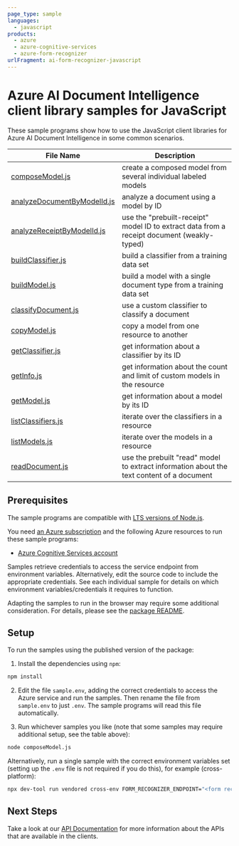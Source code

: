 ```yaml
---
page_type: sample
languages:
  - javascript
products:
  - azure
  - azure-cognitive-services
  - azure-form-recognizer
urlFragment: ai-form-recognizer-javascript
---
```


# Azure AI Document Intelligence client library samples for JavaScript

These sample programs show how to use the JavaScript client libraries for Azure AI Document Intelligence in some common scenarios.

| **File Name**                                           | **Description**                                                                            |
| ------------------------------------------------------- | ------------------------------------------------------------------------------------------ |
| [composeModel.js][composemodel]                         | create a composed model from several individual labeled models                             |
| [analyzeDocumentByModelId.js][analyzedocumentbymodelid] | analyze a document using a model by ID                                                     |
| [analyzeReceiptByModelId.js][analyzereceiptbymodelid]   | use the "prebuilt-receipt" model ID to extract data from a receipt document (weakly-typed) |
| [buildClassifier.js][buildclassifier]                   | build a classifier from a training data set                                                |
| [buildModel.js][buildmodel]                             | build a model with a single document type from a training data set                         |
| [classifyDocument.js][classifydocument]                 | use a custom classifier to classify a document                                             |
| [copyModel.js][copymodel]                               | copy a model from one resource to another                                                  |
| [getClassifier.js][getclassifier]                       | get information about a classifier by its ID                                               |
| [getInfo.js][getinfo]                                   | get information about the count and limit of custom models in the resource                 |
| [getModel.js][getmodel]                                 | get information about a model by its ID                                                    |
| [listClassifiers.js][listclassifiers]                   | iterate over the classifiers in a resource                                                 |
| [listModels.js][listmodels]                             | iterate over the models in a resource                                                      |
| [readDocument.js][readdocument]                         | use the prebuilt "read" model to extract information about the text content of a document  |

## Prerequisites

The sample programs are compatible with [LTS versions of Node.js](https://github.com/nodejs/release#release-schedule).

You need [an Azure subscription][freesub] and the following Azure resources to run these sample programs:

- [Azure Cognitive Services account][createinstance_azurecognitiveservicesaccount]

Samples retrieve credentials to access the service endpoint from environment variables. Alternatively, edit the source code to include the appropriate credentials. See each individual sample for details on which environment variables/credentials it requires to function.

Adapting the samples to run in the browser may require some additional consideration. For details, please see the [package README][package].

## Setup

To run the samples using the published version of the package:

1. Install the dependencies using `npm`:

```bash
npm install
```

2. Edit the file `sample.env`, adding the correct credentials to access the Azure service and run the samples. Then rename the file from `sample.env` to just `.env`. The sample programs will read this file automatically.

3. Run whichever samples you like (note that some samples may require additional setup, see the table above):

```bash
node composeModel.js
```

Alternatively, run a single sample with the correct environment variables set (setting up the `.env` file is not required if you do this), for example (cross-platform):

```bash
npx dev-tool run vendored cross-env FORM_RECOGNIZER_ENDPOINT="<form recognizer endpoint>" FORM_RECOGNIZER_API_KEY="<form recognizer api key>" PURCHASE_ORDER_SUPPLIES_SAS_URL="<purchase order supplies sas url>" PURCHASE_ORDER_EQUIPMENT_SAS_URL="<purchase order equipment sas url>" PURCHASE_ORDER_FURNITURE_SAS_URL="<purchase order furniture sas url>" PURCHASE_ORDER_CLEANING_SUPPLIES_SAS_URL="<purchase order cleaning supplies sas url>" node composeModel.js
```

## Next Steps

Take a look at our [API Documentation][apiref] for more information about the APIs that are available in the clients.

[composemodel]: https://github.com/Azure/azure-sdk-for-js/blob/main/sdk/formrecognizer/ai-form-recognizer/samples/v5/javascript/composeModel.js
[analyzedocumentbymodelid]: https://github.com/Azure/azure-sdk-for-js/blob/main/sdk/formrecognizer/ai-form-recognizer/samples/v5/javascript/analyzeDocumentByModelId.js
[analyzereceiptbymodelid]: https://github.com/Azure/azure-sdk-for-js/blob/main/sdk/formrecognizer/ai-form-recognizer/samples/v5/javascript/analyzeReceiptByModelId.js
[buildclassifier]: https://github.com/Azure/azure-sdk-for-js/blob/main/sdk/formrecognizer/ai-form-recognizer/samples/v5/javascript/buildClassifier.js
[buildmodel]: https://github.com/Azure/azure-sdk-for-js/blob/main/sdk/formrecognizer/ai-form-recognizer/samples/v5/javascript/buildModel.js
[classifydocument]: https://github.com/Azure/azure-sdk-for-js/blob/main/sdk/formrecognizer/ai-form-recognizer/samples/v5/javascript/classifyDocument.js
[copymodel]: https://github.com/Azure/azure-sdk-for-js/blob/main/sdk/formrecognizer/ai-form-recognizer/samples/v5/javascript/copyModel.js
[getclassifier]: https://github.com/Azure/azure-sdk-for-js/blob/main/sdk/formrecognizer/ai-form-recognizer/samples/v5/javascript/getClassifier.js
[getinfo]: https://github.com/Azure/azure-sdk-for-js/blob/main/sdk/formrecognizer/ai-form-recognizer/samples/v5/javascript/getInfo.js
[getmodel]: https://github.com/Azure/azure-sdk-for-js/blob/main/sdk/formrecognizer/ai-form-recognizer/samples/v5/javascript/getModel.js
[listclassifiers]: https://github.com/Azure/azure-sdk-for-js/blob/main/sdk/formrecognizer/ai-form-recognizer/samples/v5/javascript/listClassifiers.js
[listmodels]: https://github.com/Azure/azure-sdk-for-js/blob/main/sdk/formrecognizer/ai-form-recognizer/samples/v5/javascript/listModels.js
[readdocument]: https://github.com/Azure/azure-sdk-for-js/blob/main/sdk/formrecognizer/ai-form-recognizer/samples/v5/javascript/readDocument.js
[apiref]: https://learn.microsoft.com/javascript/api/@azure/ai-form-recognizer
[freesub]: https://azure.microsoft.com/free/
[createinstance_azurecognitiveservicesaccount]: https://learn.microsoft.com/azure/cognitive-services/cognitive-services-apis-create-account
[package]: https://github.com/Azure/azure-sdk-for-js/tree/main/sdk/formrecognizer/ai-form-recognizer/README.md
